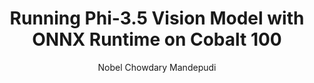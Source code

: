 ---
title: Running Phi-3.5 Vision Model with ONNX Runtime on Cobalt 100

minutes_to_complete: 30

who_is_this_for:
    - Software developers, ML engineers, and cloud practitioners looking to deploy Microsoft Phi Models on Arm-based servers using ONNX Runtime.

learning_objectives:
    - Install ONNX Runtime, download and quantize the Phi-3.5 vision model.
    - Run the Phi-3.5 model with ONNX Runtime on Azure.
    - Analyze performance on Neoverse N2-based Cobalt 100 servers.

prerequisites:
    - Access to an Azure Cobalt 100 (or other Arm-based) compute instance with at least 16 cores, 8GB of RAM, and 32GB of disk space.
    - Basic understanding of Python and machine learning concepts.
    - Familiarity with ONNX Runtime and Azure cloud services.
    - Knowledge of LLM (Large Language Model) fundamentals.


author: Nobel Chowdary Mandepudi

### Tags
skilllevels: Advanced
armips:
    - Neoverse
subjects: Machine Learning
operatingsystems:
    - Linux
tools_software_languages:
    - Python
    - ONNX Runtime
    - Microsoft Azure

further_reading:
    - resource:
        title: Getting Started with Llama
        link: https://llama.meta.com/get-started
        type: documentation
    - resource:
        title: Hugging Face Documentation
        link: https://huggingface.co/docs
        type: documentation
    - resource:
        title: Democratizing Generative AI with CPU-Based Inference
        link: https://blogs.oracle.com/ai-and-datascience/post/democratizing-generative-ai-with-cpu-based-inference
        type: blog

### FIXED, DO NOT MODIFY
# ================================================================================
weight: 1                       # _index.md always has a weight of 1 to order correctly
layout: "learningpathall"       # All files under learning paths use this wrapper
learning_path_main_page: "yes"  # This should be surfaced when looking for related content. Only set for _index.md of learning path content.
---